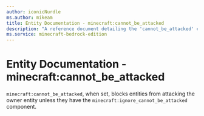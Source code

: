 ```yaml
---
author: iconicNurdle
ms.author: mikeam
title: Entity Documentation - minecraft:cannot_be_attacked
description: "A reference document detailing the 'cannot_be_attacked' entity component"
ms.service: minecraft-bedrock-edition
---
```


# Entity Documentation -  minecraft:cannot_be_attacked

`minecraft:cannot_be_attacked`, when set, blocks entities from attacking the owner entity unless they have the `minecraft:ignore_cannot_be_attacked` component.
